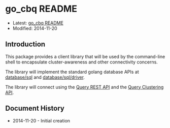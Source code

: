 # go_cbq README

* Latest: [go_cbq README](https://github.com/couchbaselabs/query/client/go_cbq/blob/master/README.md)
* Modified: 2014-11-20

## Introduction

This package provides a client library that will be used by the
command-line shell to encapsulate cluster-awareness and other
connectivity concerns.

The library will implement the standard golang database APIs at
[database/sql](http://golang.org/pkg/database/sql/) and
[database/sql/driver](http://golang.org/pkg/database/sql/driver/).

The library will connect using the [Query REST
API](http://goo.gl/ezpmVx) and the [Query Clustering
API](http://goo.gl/yKZ6v5).

## Document History

* 2014-11-20 - Initial creation
